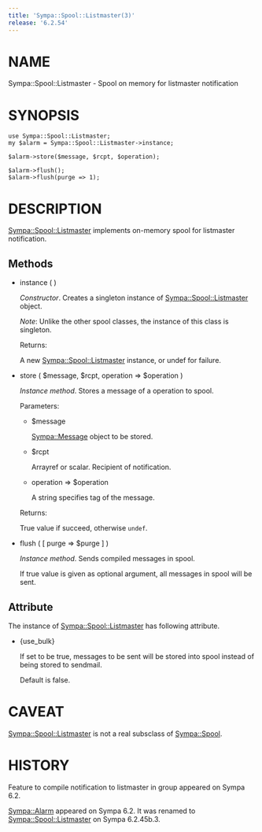 ```yaml
---
title: 'Sympa::Spool::Listmaster(3)'
release: '6.2.54'
---
```


# NAME

Sympa::Spool::Listmaster - Spool on memory for listmaster notification

# SYNOPSIS

    use Sympa::Spool::Listmaster;
    my $alarm = Sympa::Spool::Listmaster->instance;

    $alarm->store($message, $rcpt, $operation);

    $alarm->flush();
    $alarm->flush(purge => 1);

# DESCRIPTION

[Sympa::Spool::Listmaster](./Sympa-Spool-Listmaster.3.md) implements on-memory spool for
listmaster notification.

## Methods

- instance ( )

    _Constructor_.
    Creates a singleton instance of [Sympa::Spool::Listmaster](./Sympa-Spool-Listmaster.3.md) object.

    _Note_:
    Unlike the other spool classes, the instance of this class is singleton.

    Returns:

    A new [Sympa::Spool::Listmaster](./Sympa-Spool-Listmaster.3.md) instance, or undef for failure.

- store ( $message, $rcpt, operation => $operation )

    _Instance method_.
    Stores a message of a operation to spool.

    Parameters:

    - $message

        [Sympa::Message](./Sympa-Message.3.md) object to be stored.

    - $rcpt

        Arrayref or scalar.  Recipient of notification.

    - operation => $operation

        A string specifies tag of the message.

    Returns:

    True value if succeed, otherwise `undef`.

- flush ( \[ purge => $purge \] )

    _Instance method_.
    Sends compiled messages in spool.

    If true value is given as optional argument, all messages in spool will be
    sent.

## Attribute

The instance of [Sympa::Spool::Listmaster](./Sympa-Spool-Listmaster.3.md) has following attribute.

- {use\_bulk}

    If set to be true, messages to be sent will be stored into spool
    instead of being stored to sendmail.

    Default is false.

# CAVEAT

[Sympa::Spool::Listmaster](./Sympa-Spool-Listmaster.3.md) is not a real subsclass of [Sympa::Spool](./Sympa-Spool.3.md).

# HISTORY

Feature to compile notification to listmaster in group appeared on Sympa 6.2.

[Sympa::Alarm](./Sympa-Alarm.3.md) appeared on Sympa 6.2.
It was renamed to [Sympa::Spool::Listmaster](./Sympa-Spool-Listmaster.3.md) on Sympa 6.2.45b.3.
